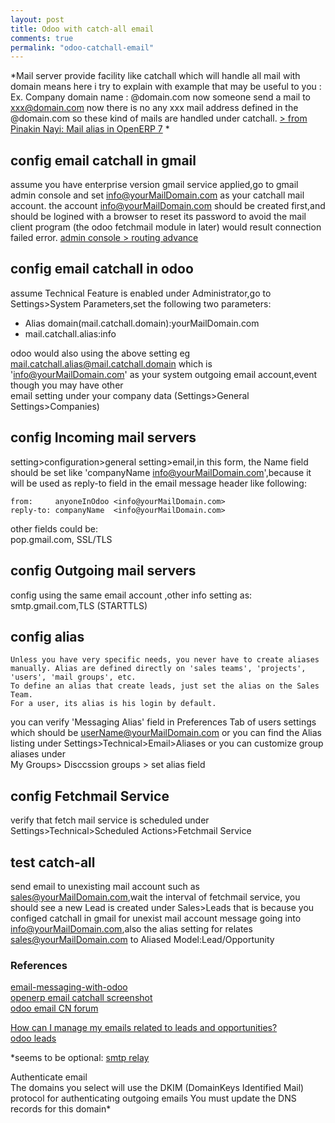```yaml
---
layout: post
title: Odoo with catch-all email
comments: true
permalink: "odoo-catchall-email"
---
```


*Mail server provide facility like catchall which will handle all mail with domain means here i try to explain with example that may
be useful to you :
Ex. Company domain name :
     @domain.com
now someone send a mail to xxx@domain.com now there is no any xxx mail address defined in the @domain.com so these kind of mails are
handled under catchall.  [> from Pinakin Nayi: Mail alias in OpenERP 7](http://pinakinnayi.blogspot.com/2013/07/mail-alias-with-openerp-7.html)
*
## config email catchall in gmail
assume you have enterprise version gmail service applied,go to gmail admin console and set info@yourMailDomain.com as your catchall mail account.
the account info@yourMailDomain.com should be created first,and should be logined with a browser to reset its password to avoid the mail client program (the odoo fetchmail module in later) would result connection failed error.
[admin console > routing advance](https://support.google.com/a/answer/33962?hl=en)

## config email catchall in odoo
assume Technical Feature is enabled under Administrator,go to Settings>System Parameters,set the following two parameters:  
* Alias domain(mail.catchall.domain):yourMailDomain.com
* mail.catchall.alias:info

odoo would also using the above setting eg mail.catchall.alias@mail.catchall.domain which is 'info@yourMailDomain.com' as your system outgoing email account,event though you may have other  
email setting under your company data (Settings>General Settings>Companies)

## config Incoming mail servers
setting>configuration>general setting>email,in this form, the Name field should be set like 'companyName <info@yourMailDomain.com>',because it will be used as reply-to field in the email message header like following:

```
from:	  anyoneInOdoo <info@yourMailDomain.com>
reply-to: companyName  <info@yourMailDomain.com>
```

other fields could be:  
  pop.gmail.com, SSL/TLS

## config Outgoing mail servers
config using the same email account ,other info setting as:   
  smtp.gmail.com,TLS (STARTTLS)

## config alias
```
Unless you have very specific needs, you never have to create aliases manually. Alias are defined directly on 'sales teams', 'projects', 'users', 'mail groups', etc.
To define an alias that create leads, just set the alias on the Sales Team.
For a user, its alias is his login by default.
```

you can verify 'Messaging Alias' field in Preferences Tab of users settings which should be userName@yourMailDomain.com
or you can find the Alias listing under Settings>Technical>Email>Aliases
or you can customize group aliases under  
My Groups> Disccssion groups > set alias field

## config Fetchmail Service
verify that fetch mail service is scheduled under Settings>Technical>Scheduled Actions>Fetchmail Service


## test catch-all
send email to unexisting mail account such as sales@yourMailDomain.com,wait the interval of fetchmail service, you should see a new Lead
is created under Sales>Leads
that is because you configed catchall in gmail for unexist mail account message going into info@yourMailDomain.com,also the alias setting for relates sales@yourMailDomain.com to Aliased Model:Lead/Opportunity

### References
[email-messaging-with-odoo](https://www.odoo.com/forum/help-1/question/how-to-set-up-e-mail-messaging-with-odoo-61796)  
[openerp email catchall screenshot](https://www.erponline.vn/vi/support/documentation/16-tutorials/72-t%C3%ADch-h%E1%BB%A3p-email-v%C3%A0o-erponline-odoo)  
[odoo email CN forum](http://shine-it.net/index.php/topic,12643.0.html)

[How can I manage my emails related to leads and opportunities?](https://www.odoo.com/forum/help-1/question/how-can-i-manage-my-emails-related-to-leads-and-opportunities-28)  
[odoo leads](https://doc.odoo.com/book/2/3_CRM_Contacts/leads/)

*seems to be optional:
[smtp relay](http://mhawthorne.net//posts/postfix-configuring-gmail-as-relay.html)  

Authenticate email  
The domains you select will use the DKIM (DomainKeys Identified Mail) protocol for authenticating outgoing emails You must update the DNS records for this domain*




